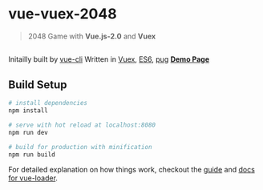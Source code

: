 # vue-vuex-2048

> 2048 Game with **Vue.js-2.0** and **Vuex**

##
Initailly built by [vue-cli][1]
Written in [Vuex][2], [ES6][3], [pug][4]
**[Demo Page][0]**

## Build Setup

``` bash
# install dependencies
npm install

# serve with hot reload at localhost:8080
npm run dev

# build for production with minification
npm run build
```

For detailed explanation on how things work, checkout the [guide](http://vuejs-templates.github.io/webpack/) and [docs for vue-loader](http://vuejs.github.io/vue-loader).

[0]: https://xxhomey19.github.io/vue-vuex-2048/dist/index.html
[1]: https://github.com/vuejs/vue-cli
[2]: https://github.com/vuejs/vuex
[3]: https://github.com/lukehoban/es6features
[4]: https://github.com/pugjs/pug
